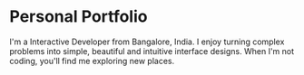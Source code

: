 # Personal Portfolio
I'm a Interactive Developer from Bangalore, India.
I enjoy turning complex problems into simple, beautiful and intuitive interface designs. When I'm not coding, you'll find me exploring new places.
